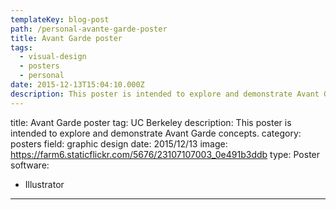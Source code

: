 ```yaml
---
templateKey: blog-post
path: /personal-avante-garde-poster
title: Avant Garde poster
tags:
  - visual-design
  - posters
  - personal
date: 2015-12-13T15:04:10.000Z
description: This poster is intended to explore and demonstrate Avant Garde concepts.
---
```


title: Avant Garde poster
tag: UC Berkeley
description: This poster is intended to explore and demonstrate Avant Garde concepts.
category: posters
field: graphic design
date: 2015/12/13
image: https://farm6.staticflickr.com/5676/23107107003_0e491b3ddb
type: Poster
software:
- Illustrator
---
